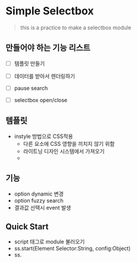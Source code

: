 # Simple Selectbox
> this is a practice to make a  selectbox module

## 만들어야 하는 기능 리스트 
- [ ] 템플릿 만들기 
- [ ] 데이터를 받아서 렌더링하기
- [ ] pause search
- [ ] selectbox open/close


## 템플릿 
- instyle 방법으로 CSS적용 
  - 다른 요소에 CSS 영향을 끼치지 않기 위함 
  - 라이트닝 디자인 시스템에서 가져오기 
  - 
  
## 기능 
- option dynamic 변경
- option fuzzy search
- 결과값 선택시 event 발생 

## Quick Start 
- script 태그로 module 불러오기 
- ss.start(Element Selector:String, config:Object) 
- ss.